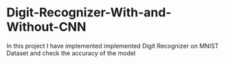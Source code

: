# Digit-Recognizer-With-and-Without-CNN
In this project I have implemented implemented Digit Recognizer on MNIST Dataset and check the accuracy of the model 
